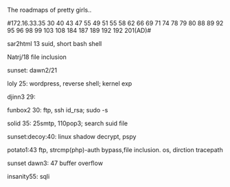 The roadmaps of pretty girls..

#172.16.33.35 30 40 43 47 55 49 51 55 58 62 66 69 71 74 78 79 80 88 89 92 95 96 98 99
103 108 184 187 189 192 192 201(AD)#

sar2html 13
suid, short bash shell

Natrj/18 
file inclusion

sunset: dawn2/21

loly 25: wordpress, reverse shell; kernel exp

djinn3 29: 

funbox2 30: ftp, ssh id_rsa; sudo -s

solid 35: 25smtp, 110pop3; search suid file 

sunset:decoy:40: linux shadow decrypt, pspy

potato1:43  ftp, strcmp(php)-auth bypass,file inclusion. os, dirction tracepath

sunset dawn3: 47 buffer overflow

 insanity55: sqli
